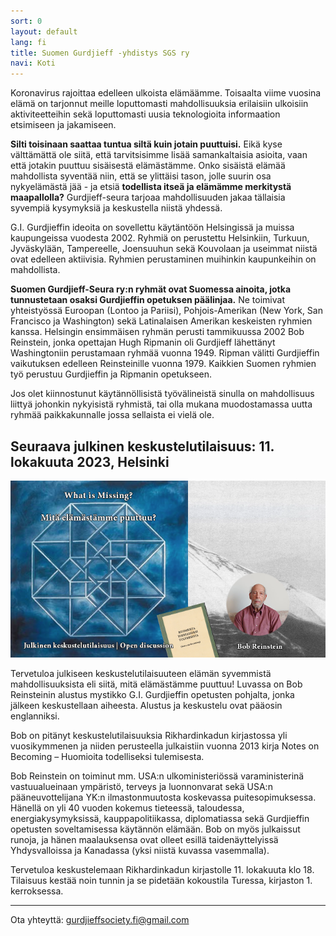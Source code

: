 ```yaml
---
sort: 0
layout: default
lang: fi
title: Suomen Gurdjieff -yhdistys SGS ry
navi: Koti
---
```



Koronavirus rajoittaa edelleen ulkoista elämäämme. Toisaalta viime vuosina elämä on 
tarjonnut meille loputtomasti mahdollisuuksia erilaisiin ulkoisiin aktiviteetteihin sekä 
loputtomasti uusia teknologioita informaation etsimiseen ja jakamiseen.

**Silti toisinaan saattaa tuntua siltä kuin jotain puuttuisi.** Eikä kyse välttämättä 
ole siitä, että tarvitsisimme lisää samankaltaisia asioita, vaan että jotakin puuttuu 
sisäisestä elämästämme. Onko sisäistä elämää mahdollista syventää niin, että se ylittäisi 
tason, jolle suurin osa nykyelämästä jää - ja etsiä **todellista itseä ja elämämme 
merkitystä maapallolla?** Gurdjieff-seura tarjoaa mahdollisuuden jakaa tällaisia syvempiä 
kysymyksiä ja keskustella niistä yhdessä. 

G.I. Gurdjieffin ideoita on sovellettu käytäntöön Helsingissä ja muissa 
kaupungeissa vuodesta 2002. Ryhmiä on perustettu Helsinkiin, Turkuun, 
Jyväskylään, Tampereelle, Joensuuhun sekä Kouvolaan ja useimmat niistä ovat 
edelleen aktiivisia. Ryhmien perustaminen muihinkin kaupunkeihin on mahdollista.

**Suomen Gurdjieff-Seura ry:n ryhmät ovat Suomessa ainoita, jotka tunnustetaan 
osaksi Gurdjieffin opetuksen päälinjaa.** Ne toimivat yhteistyössä Euroopan 
(Lontoo ja Pariisi), Pohjois-Amerikan (New York, San Francisco ja Washington) 
sekä Latinalaisen Amerikan keskeisten ryhmien kanssa. Helsingin ensimmäisen ryhmän perusti tammikuussa 2002 Bob Reinstein, jonka opettajan Hugh Ripmanin oli Gurdjieff lähettänyt 
Washingtoniin perustamaan ryhmää vuonna 1949. Ripman välitti Gurdjieffin vaikutuksen edelleen Reinsteinille vuonna 1979. Kaikkien Suomen ryhmien työ perustuu Gurdjieffin ja Ripmanin 
opetukseen.

Jos olet kiinnostunut käytännöllisistä työvälineistä sinulla on mahdollisuus 
liittyä johonkin nykyisistä ryhmistä, tai olla mukana muodostamassa uutta ryhmää 
paikkakunnalle jossa sellaista ei vielä ole.

## Seuraava julkinen keskustelutilaisuus: 11. lokakuuta 2023, Helsinki

![Mitä meiltä puuttuu?](/docs/assets/What_Is_Missing_Event.png)

Tervetuloa julkiseen keskustelutilaisuuteen elämän syvemmistä mahdollisuuksista eli siitä, mitä elämästämme puuttuu! Luvassa on Bob Reinsteinin alustus mystikko G.I. Gurdjieffin opetusten pohjalta, jonka jälkeen keskustellaan aiheesta. Alustus ja keskustelu ovat pääosin englanniksi.

Bob on pitänyt keskustelutilaisuuksia Rikhardinkadun kirjastossa yli vuosikymmenen ja niiden perusteella julkaistiin vuonna 2013 kirja Notes on Becoming – Huomioita todelliseksi tulemisesta.

Bob Reinstein on toiminut mm. USA:n ulko­ministeriössä varaministerinä vastuualueinaan ympäristö, terveys ja luonnonvarat sekä USA:n pääneuvottelijana YK:n ilmastonmuutosta koskevassa puitesopimuksessa. Hänellä on yli 40 vuoden kokemus tieteessä, taloudessa, energiakysymyksissä, kauppapolitiikassa, diplomatiassa sekä Gurdjieffin opetusten soveltamisessa käytännön elämään. Bob on myös julkaissut runoja, ja hänen maalauksensa ovat olleet esillä taidenäyttelyissä Yhdysvalloissa ja Kanadassa (yksi niistä kuvassa vasemmalla).

Tervetuloa keskustelemaan Rikhardinkadun kirjastolle 11. lokakuuta klo 18. Tilaisuus kestää noin tunnin ja se pidetään kokoustila Turessa, kirjaston 1. kerroksessa.

---

Ota yhteyttä: gurdjieffsociety.fi@gmail.com
